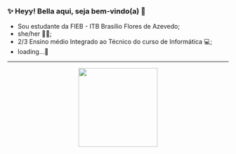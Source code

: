 ### ✨ Heyy! Bella aqui, seja bem-vindo(a) 🍷
- Sou estudante da FIEB - ITB Brasílio Flores de Azevedo;
- she/her 💃🏽;
- 2/3 Ensino médio Integrado ao Técnico do curso de Informática 💻;
- loading...📌

<hr>
<div align="center">
  <a href="https://github.com/bellaizamedia">
  <img height="180em" src="https://github-readme-stats.vercel.app/api?username=bellaizamedia&show_icons=true&theme=radical&include_all_commits=true&count_private=true"/>
</div>
